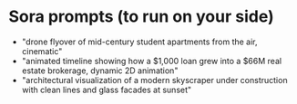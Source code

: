 # Sora prompts (to run on your side)

- "drone flyover of mid-century student apartments from the air, cinematic"
- "animated timeline showing how a $1,000 loan grew into a $66M real estate brokerage, dynamic 2D animation"
- "architectural visualization of a modern skyscraper under construction with clean lines and glass facades at sunset"
